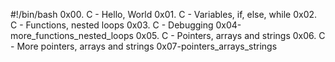 #!/bin/bash
0x00. C - Hello, World
0x01. C - Variables, if, else, while
0x02. C - Functions, nested loops
0x03. C - Debugging
0x04-more_functions_nested_loops
0x05. C - Pointers, arrays and strings
0x06. C - More pointers, arrays and strings
0x07-pointers_arrays_strings
